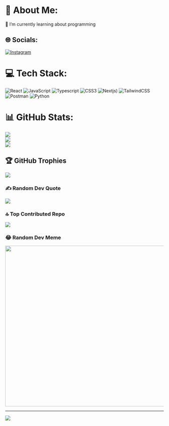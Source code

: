 # 💫 About Me:
🌱 I’m currently learning about programming<br>


## 🌐 Socials:
[![Instagram](https://img.shields.io/badge/Instagram-%23E4405F.svg?logo=Instagram&logoColor=white)](https://instagram.com/zxxk01) 

# 💻 Tech Stack:
![React](https://img.shields.io/badge/react-%2320232a.svg?style=for-the-badge&logo=react&logoColor=%2361DAFB) ![JavaScript](https://img.shields.io/badge/javascript-%23323330.svg?style=for-the-badge&logo=javascript&logoColor=%23F7DF1E)  ![Typescript](https://img.shields.io/badge/typescript-%23323330?style=for-the-badge&logo=typescript&logoColor=%2361DAFB) ![CSS3](https://img.shields.io/badge/css3-%231572B6.svg?style=for-the-badge&logo=css3&logoColor=white) ![Nextjs](https://img.shields.io/badge/nextjs-%23000000.svg?style=for-the-badge&logo=nextjs&logoColor=#00C7B7)) ![TailwindCSS](https://img.shields.io/badge/tailwindcss-%2338B2AC.svg?style=for-the-badge&logo=tailwind-css&logoColor=white) ![Postman](https://img.shields.io/badge/Postman-FF6C37?style=for-the-badge&logo=postman&logoColor=white) ![Python](https://img.shields.io/badge/python-3670A0?style=for-the-badge&logo=python&logoColor=ffdd54)

# 📊 GitHub Stats:
![](https://github-readme-stats.vercel.app/api?username=mmoz&theme=dark&hide_border=true&include_all_commits=false&count_private=false)<br/>
![](https://github-readme-streak-stats.herokuapp.com/?user=mmoz&theme=dark&hide_border=true)<br/>
![](https://github-readme-stats.vercel.app/api/top-langs/?username=mmoz&theme=dark&hide_border=true&include_all_commits=false&count_private=false&layout=compact)

## 🏆 GitHub Trophies
![](https://github-profile-trophy.vercel.app/?username=mmoz&theme=radical&no-frame=true&no-bg=false&margin-w=4)

### ✍️ Random Dev Quote
![](https://quotes-github-readme.vercel.app/api?type=horizontal&theme=dark)

### 🔝 Top Contributed Repo
![](https://github-contributor-stats.vercel.app/api?username=mmoz&limit=5&theme=dark&combine_all_yearly_contributions=true)

### 😂 Random Dev Meme
<img src="https://media.tenor.com/41I-iMyClCgAAAAS/programmer-programming.gif" width="512px"/>

---
[![](https://visitcount.itsvg.in/api?id=mmoz&icon=0&color=8)](https://visitcount.itsvg.in)

<!-- Proudly created with GPRM ( https://gprm.itsvg.in ) -->
